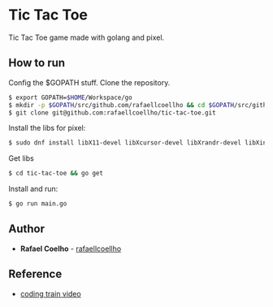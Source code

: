 # Tic Tac Toe

Tic Tac Toe game made with golang and pixel.

<!-- <p align="center">
	<a href="">
		<img alt="Game" src="demo.png" width="300px">
	</a>
</p> -->

## How to run

Config the \$GOPATH stuff. Clone the repository.

```bash
$ export GOPATH=$HOME/Workspace/go
$ mkdir -p $GOPATH/src/github.com/rafaellcoellho && cd $GOPATH/src/github.com/rafaellcoellho
$ git clone git@github.com:rafaellcoellho/tic-tac-toe.git
```

Install the libs for pixel:

```bash
$ sudo dnf install libX11-devel libXcursor-devel libXrandr-devel libXinerama-devel mesa-libGL-devel libXi-devel
```

Get libs

```bash
$ cd tic-tac-toe && go get
```

Install and run:

```bash
$ go run main.go
```

## Author

- **Rafael Coelho** - [rafaellcoellho](https://github.com/rafaellcoellho)

## Reference

- [coding train video](https://www.youtube.com/watch?v=GTWrWM1UsnA)
